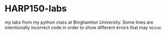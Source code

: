 # HARP150-labs
my labs from my python class at Binghamton University. Some lines are intentionally incorrect code in order to show different errors that may occur.
